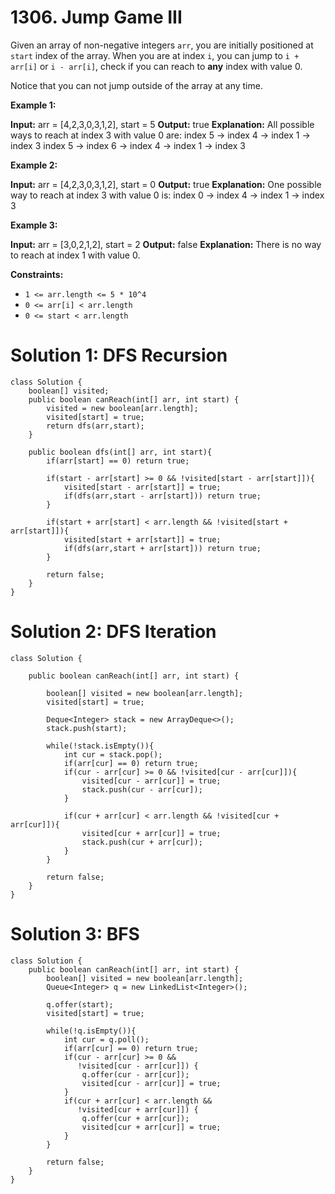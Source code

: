 # 1306. Jump Game III
Given an array of non-negative integers  `arr`, you are initially positioned at  `start` index of the array. When you are at index  `i`, you can jump to  `i + arr[i]`  or  `i - arr[i]`, check if you can reach to  **any**  index with value 0.

Notice that you can not jump outside of the array at any time.

**Example 1:**

**Input:** arr = [4,2,3,0,3,1,2], start = 5
**Output:** true
**Explanation:** 
All possible ways to reach at index 3 with value 0 are: 
index 5 -> index 4 -> index 1 -> index 3 
index 5 -> index 6 -> index 4 -> index 1 -> index 3 

**Example 2:**

**Input:** arr = [4,2,3,0,3,1,2], start = 0
**Output:** true 
**Explanation:** One possible way to reach at index 3 with value 0 is: 
index 0 -> index 4 -> index 1 -> index 3

**Example 3:**

**Input:** arr = [3,0,2,1,2], start = 2
**Output:** false
**Explanation:** There is no way to reach at index 1 with value 0.

**Constraints:**

-   `1 <= arr.length <= 5 * 10^4`
-   `0 <= arr[i] < arr.length`
-   `0 <= start < arr.length`

# Solution 1: DFS Recursion
```
class Solution {
    boolean[] visited;
    public boolean canReach(int[] arr, int start) {
        visited = new boolean[arr.length];
        visited[start] = true;
        return dfs(arr,start);
    }
    
    public boolean dfs(int[] arr, int start){
        if(arr[start] == 0) return true;
        
        if(start - arr[start] >= 0 && !visited[start - arr[start]]){
            visited[start - arr[start]] = true;
            if(dfs(arr,start - arr[start])) return true;
        }
        
        if(start + arr[start] < arr.length && !visited[start + arr[start]]){
            visited[start + arr[start]] = true;
            if(dfs(arr,start + arr[start])) return true;
        }
        
        return false;
    } 
}
```

# Solution 2: DFS Iteration
```
class Solution {
    
    public boolean canReach(int[] arr, int start) {
        
        boolean[] visited = new boolean[arr.length];
        visited[start] = true;

        Deque<Integer> stack = new ArrayDeque<>();
        stack.push(start);
        
        while(!stack.isEmpty()){
            int cur = stack.pop();
            if(arr[cur] == 0) return true;
            if(cur - arr[cur] >= 0 && !visited[cur - arr[cur]]){
                visited[cur - arr[cur]] = true;
                stack.push(cur - arr[cur]);
            }
            
            if(cur + arr[cur] < arr.length && !visited[cur + arr[cur]]){
                visited[cur + arr[cur]] = true;
                stack.push(cur + arr[cur]);
            }
        }
        
        return false;
    }
}
```

# Solution 3: BFS
```
class Solution {
    public boolean canReach(int[] arr, int start) {
        boolean[] visited = new boolean[arr.length];
        Queue<Integer> q = new LinkedList<Integer>();
        
        q.offer(start);
        visited[start] = true;
        
        while(!q.isEmpty()){
            int cur = q.poll();
            if(arr[cur] == 0) return true;
            if(cur - arr[cur] >= 0 && 
               !visited[cur - arr[cur]]) {
                q.offer(cur - arr[cur]);
                visited[cur - arr[cur]] = true;
            }
            if(cur + arr[cur] < arr.length && 
               !visited[cur + arr[cur]]) {
                q.offer(cur + arr[cur]);
                visited[cur + arr[cur]] = true;                
            }
        }
        
        return false;
    }
}
```